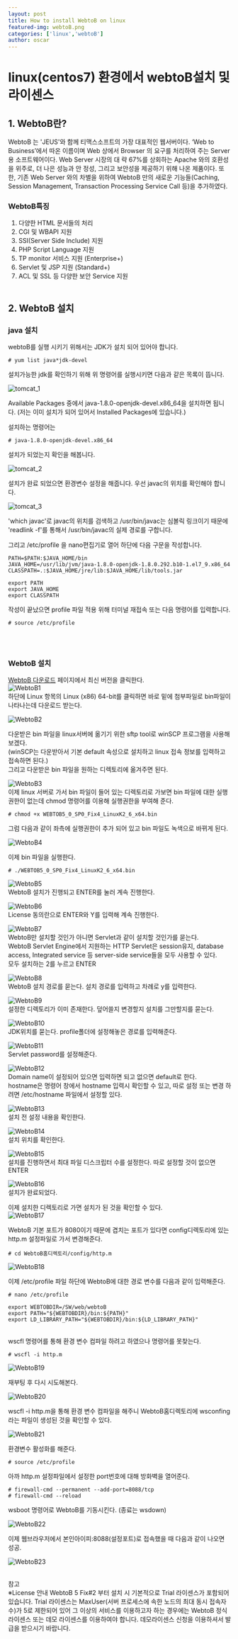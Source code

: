```yaml
---
layout: post
title: How to install WebtoB on linux
featured-img: webtoB.png
categories: ['linux','webtoB']
author: oscar
---
```


# linux(centos7) 환경에서 webtoB설치 및 라이센스

## 1. WebtoB란?

WebtoB 는 'JEUS'와 함께 티맥스소프트의 가장 대표적인 웹서버이다. ‘Web to Business’에서 따온 이름이며 Web 상에서 Browser 의
요구를 처리하여 주는 Server 용 소프트웨어이다. Web Server 시장의 대
략 67%를 상회하는 Apache 와의 호환성을 위주로, 더 나은 성능과 안
정성, 그리고 보안성을 제공하기 위해 나온 제품이다. 또한, 기존 Web
Server 와의 차별을 위하여 WebtoB 만의 새로운 기능들(Caching, Session
Management, Transaction Processing Service Call 등)을 추가하였다. 
<br>

### WebtoB특징

1. 다양한 HTML 문서들의 처리
2. CGI 및 WBAPI 지원
3. SSI(Server Side Include) 지원
4. PHP Script Language 지원
5. TP monitor 서비스 지원 (Enterprise+)
6. Servlet 및 JSP 지원 (Standard+)
7. ACL 및 SSL 등 다양한 보안 Service 지원
<br><br>

## 2. WebtoB 설치

### java 설치
webtoB를 실행 시키기 위해서는 JDK가 설치 되어 있어야 합니다. 

```
# yum list java*jdk-devel
```
설치가능한 jdk를 확인하기 위해 위 명령어를 실행시키면 다음과 같은 목록이 뜹니다.

![tomcat_1](../image/oscar/2021-04-28/1.png)

Available Packages 중에서 java-1.8.0-openjdk-devel.x86_64을 설치하면 됩니다. 
(저는 이미 설치가 되어 있어서 Installed Packages에 있습니다.)

설치하는 명령어는

```
# java-1.8.0-openjdk-devel.x86_64
```

설치가 되었는지 확인을 해봅니다.

![tomcat_2](../image/oscar/2021-04-28/2.png)

설치가 완료 되었으면 환경변수 설정을 해줍니다. 우선 javac의 위치를 확인해야 합니다.

![tomcat_3](../image/oscar/2021-04-28/3.png)

'which javac'로 javac의 위치를 검색하고 
/usr/bin/javac는 심볼릭 링크이기 때문에 
'readlink -f'를 통해서 /usr/bin/javac의 실제 경로를 구합니다.

그리고 /etc/profile 을 nano편집기로 열어 하단에 다음 구문을 작성합니다.

```
PATH=$PATH:$JAVA_HOME/bin
JAVA_HOME=/usr/lib/jvm/java-1.8.0-openjdk-1.8.0.292.b10-1.el7_9.x86_64
CLASSPATH=.:$JAVA_HOME/jre/lib:$JAVA_HOME/lib/tools.jar

export PATH
export JAVA_HOME
export CLASSPATH
```

작성이 끝났으면 profile 파일 적용 위해 터미널 재접속 또는 다음 명령어를 입력합니다.

```
# source /etc/profile
```
<br><br>

### WebtoB 설치

[WebtoB 다운로드](https://technet.tmaxsoft.com/ko/front/download/findDownloadList.do?cmProductCode=0102) 페이지에서 최신 버전을 클릭한다.
<br>
![WebtoB1](../image/oscar/2021-06-18_webtob/1.png)
<br>
하단에 Linux 항목의 Linux (x86) 64-bit를 클릭하면 바로 밑에 첨부파일로 bin파일이 나타나는데 다운로드 받는다.

![WebtoB2](../image/oscar/2021-06-18_webtob/2.png)
<br>

다운받은 bin 파일을 linux서버에 옮기기 위한 sftp tool로 winSCP 프로그램을 사용해보겠다.<br>
(winSCP는 다운받아서 기본 default 속성으로 설치하고 linux 접속 정보를 입력하고 접속하면 된다.)<br>
그리고 다운받은 bin 파일을 원하는 디렉토리에 옮겨주면 된다.<br>

![WebtoB3](../image/oscar/2021-06-18_webtob/3.png)
<br>
이제 linux 서버로 가서 bin 파일이 들어 있는 디렉토리로 가보면 bin 파일에 대한 실행권한이 없는데 chmod 명령어를 이용해 실행권한을 부여해 준다.

```
# chmod +x WEBTOB5_0_SP0_Fix4_LinuxK2_6_x64.bin
```
그럼 다음과 같이 좌측에 실행권한이 추가 되어 있고 bin 파일도 녹색으로 바뀌게 된다.<br>

![WebtoB4](../image/oscar/2021-06-18_webtob/4.png)<br>

이제 bin 파일을 실행한다.<br>

```
# ./WEBTOB5_0_SP0_Fix4_LinuxK2_6_x64.bin
```

![WebtoB5](../image/oscar/2021-06-18_webtob/5.png)<br>
WebtoB 설치가 진행되고 ENTER를 눌러 계속 진행한다.<br>

![WebtoB6](../image/oscar/2021-06-18_webtob/6.png)<br>
License 동의란으로 ENTER와 Y를 입력해 계속 진행한다.<br>

![WebtoB7](../image/oscar/2021-06-18_webtob/7.png)<br>
WebtoB만 설치할 것인가 아니면 Servlet과 같이 설치할 것인가를 묻는다.
<br>
WebtoB Servlet Engine에서 지원하는 HTTP Servlet은 session유지, database access, Integrated service 등 server-side service들을 모두 사용할 수 있다.
<br>
모두 설치하는 2를 누르고 ENTER
<br>

![WebtoB8](../image/oscar/2021-06-18_webtob/8.png)<br>
WebtoB 설치 경로를 묻는다. 설치 경로를 입력하고 차례로 y를 입력한다.<br>

![WebtoB9](../image/oscar/2021-06-18_webtob/9.png)<br>
설정한 디렉토리가 이미 존재한다. 덮어쓸지 변경할지 설치를 그만할지를 묻는다.<br>

![WebtoB10](../image/oscar/2021-06-18_webtob/10.png)<br>
JDK위치를 묻는다. profile폴더에 설정해놓은 경로를 입력해준다.<br>

![WebtoB11](../image/oscar/2021-06-18_webtob/11.png)<br>
Servlet password를 설정해준다.

![WebtoB12](../image/oscar/2021-06-18_webtob/12.png)<br>
Domain name이 설정되어 있으면 입력하면 되고 없으면 default로 한다.<br>
hostname은 명령어 창에서 hostname 입력시 확인할 수 있고, 따로 설정 또는 변경 하려면 /etc/hostname 파일에서 설정할 있다.<br>

![WebtoB13](../image/oscar/2021-06-18_webtob/13.png)<br>
설치 전 설정 내용을 확인한다.<br>

![WebtoB14](../image/oscar/2021-06-18_webtob/14.png)<br>
설치 위치를 확인한다.<br>

![WebtoB15](../image/oscar/2021-06-18_webtob/15.png)<br>
설치를 진행하면서 최대 파일 디스크립터 수를 설정한다. 따로 설정할 것이 없으면 ENTER<br>

![WebtoB16](../image/oscar/2021-06-18_webtob/16.png)<br>
설치가 완료되었다.<br>

이제 설치한 디렉토리로 가면 설치가 된 것을 확인할 수 있다.<br>
![WebtoB17](../image/oscar/2021-06-18_webtob/17.png)<br>

WebtoB 기본 포트가 8080이기 때문에 겹치는 포트가 있다면 config디렉토리에 있는 http.m 설정파일로 가서 변경해준다.<br>

```
# cd WebtoB홈디렉토리/config/http.m  
```

![WebtoB18](../image/oscar/2021-06-18_webtob/18.png)<br>

이제 /etc/profile 파일 하단에 WebtoB에 대한 경로 변수를 다음과 같이 입력해준다.

```
# nano /etc/profile
```
```
export WEBTOBDIR=/SW/web/webtoB
export PATH="${WEBTOBDIR}/bin:${PATH}"
export LD_LIBRARY_PATH="${WEBTOBDIR}/bin:${LD_LIBRARY_PATH}"
```
<br>
wscfl 명령어를 통해 환경 변수 컴파일 하려고 하였으나 명령어를 못찾는다.<br>

```
# wscfl -i http.m
```
![WebtoB19](../image/oscar/2021-06-18_webtob/19.png)<br>

재부팅 후 다시 시도해본다.<br>

![WebtoB20](../image/oscar/2021-06-18_webtob/20.png)<br>

wscfl -i http.m을 통해 환경 변수 컴파일을 해주니 WebtoB홈디렉토리에 wsconfing라는 파일이 생성된 것을 확인할 수 있다.

![WebtoB21](../image/oscar/2021-06-18_webtob/21.png)<br>

환경변수 활성화를 해준다.
```
# source /etc/profile
```

아까 http.m 설정파일에서 설정한 port번호에 대해 방화벽을 열어준다.
```
# firewall-cmd --permanent --add-port=8088/tcp
# firewall-cmd --reload 
```
wsboot 명령어로 WebtoB를 기동시킨다. (종료는 wsdown)<br>

![WebtoB22](../image/oscar/2021-06-18_webtob/22.png)<br>

이제 웹브라우저에서 본인아이피:8088(설정포트)로 접속했을 때 다음과 같이 나오면 성공.

![WebtoB23](../image/oscar/2021-06-18_webtob/23.png)<br><br>

참고<br>
※License 안내
   WebtoB 5 Fix#2 부터 설치 시 기본적으로 Trial 라이센스가 포함되어 있습니다.
   Trial 라이센스는 MaxUser(서버 프로세스에 속한 노드의 최대 동시 접속자 수)가 5로 제한되어 있어 그 이상의 서비스를 이용하고자 하는 경우에는
   WebtoB 정식 라이센스 또는 데모 라이센스를 이용하여야 합니다.
   데모라이센스 신청을 이용하셔서 발급을 받으시기 바랍니다.    


